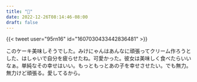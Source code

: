 ```yaml
---
title: "🍰"
date: 2022-12-26T08:14:46-08:00
draft: false
---
```


{{< tweet user="95rn16" id="1607030433442836481" >}}

このケーキ美味しそうでした。みけにゃんはあんなに頑張ってクリーム作ろうとした、はしゃいで自分を疲らせたね。可愛かった。彼女は美味しく食べたらいいなぁ。単純なその幸せはいい。もっともっとあの子を幸せさせたい。でも無力。無力けど頑張る。愛してるから。